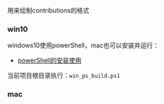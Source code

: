 用来绘制contributions的格式

### win10
windows10使用powerShell，mac也可以安装并运行：
- [powerShell的安装使用](https://docs.microsoft.com/en-us/powershell/scripting/install/installing-powershell?view=powershell-6)

当前项目根目录执行：`win_ps_build.ps1`


### mac

